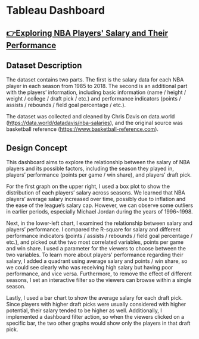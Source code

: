 # Tableau Dashboard

## [👉Exploring NBA Players' Salary and Their Performance](https://public.tableau.com/views/502465_IndividualDashboard/Dashboard1?:language=en-US&:display_count=n&:origin=viz_share_link)


## Dataset Description

The dataset contains two parts. The first is the salary data for each NBA player in each season from 1985 to 2018. The second is an additional part with the players’ information, including basic information (name / height / weight / college / draft pick / etc.) and performance indicators (points / assists / rebounds / field goal percentage / etc.). 

The dataset was collected and cleaned by Chris Davis on data.world (https://data.world/datadavis/nba-salaries), and the original source was basketball reference (https://www.basketball-reference.com).

## Design Concept

This dashboard aims to explore the relationship between the salary of NBA players and its possible factors, including the season they played in, players’ performance (points per game / win share), and players’ draft pick. 

For the first graph on the upper right, I used a box plot to show the distribution of each players’ salary across seasons. We learned that NBA players’ average salary increased over time, possibly due to inflation and the ease of the league’s salary cap. However, we can observe some outliers in earlier periods, especially Michael Jordan during the years of 1996~1998. 

Next, in the lower-left chart, I examined the relationship between salary and players’ performance. I compared the R-square for salary and different performance indicators (points / assists / rebounds / field goal percentage / etc.), and picked out the two most correlated variables, points per game and win share. I used a parameter for the viewers to choose between the two variables. To learn more about players’ performance regarding their salary, I added a quadrant using average salary and points / win share, so we could see clearly who was receiving high salary but having poor performance, and vice versa. Furthermore, to remove the effect of different seasons, I set an interactive filter so the viewers can browse within a single season. 

Lastly, I used a bar chart to show the average salary for each draft pick. Since players with higher draft picks were usually considered with higher potential, their salary tended to be higher as well. Additionally, I implemented a dashboard filter action, so when the viewers clicked on a specific bar, the two other graphs would show only the players in that draft pick. 
